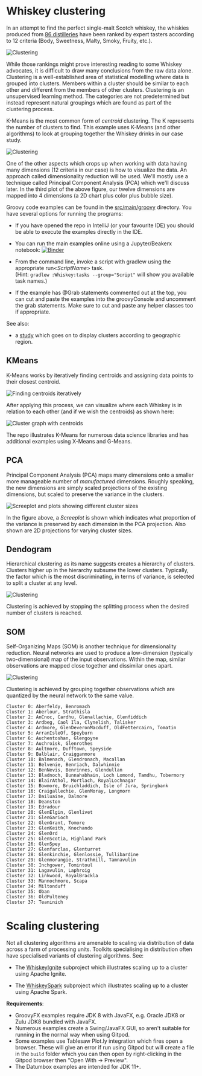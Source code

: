 # Whiskey clustering

In an attempt to find the perfect single-malt Scotch whiskey,
the whiskies produced from [86 distilleries](https://www.niss.org/sites/default/files/ScotchWhisky01.txt) have been ranked
by expert tasters according to 12 criteria (Body, Sweetness, Malty, Smoky, Fruity, etc.).

![Clustering](../../docs/images/clustering_bottles.jpg)

While those rankings might prove interesting reading to some Whiskey advocates,
it is difficult to draw many conclusions from the raw data alone.
Clustering is a well-established area of statistical modelling where
data is grouped into clusters.
Members within a cluster should be similar to each other and
different from the members of other clusters.
Clustering is an unsupervised learning method.
The categories are not predetermined but instead represent natural groupings
which are found as part of the clustering process.

K-Means is the most common form of _centroid_ clustering.
The K represents the number of clusters to find.
This example uses K-Means (and other algorithms) to look at grouping together
the Whiskey drinks in our case study.

![Clustering](../../docs/images/whiskey2.png)

One of the other aspects which crops up when working with data having many dimensions
(12 criteria in our case) is how to visualize the data. An approach called
dimensionality reduction will be used. We'll mostly use a technique called
Principal Component Analysis (PCA) which we'll discuss later. In the third plot
of the above figure, our twelve dimensions are mapped into 4 dimensions (a 2D chart
plus color plus bubble size).

Groovy code examples can be found in the [src/main/groovy](src/main/groovy) directory.
You have several options for running the programs:

* If you have opened the repo in IntelliJ (or your favourite IDE) you should be able to execute the examples directly in the IDE.

* You can run the main examples online using a Jupyter/Beakerx notebook:
[![Binder](https://mybinder.org/badge_logo.svg)](https://mybinder.org/v2/gh/paulk-asert/groovy-data-science/master?filepath=subprojects%2FWhiskey%2Fsrc%2Fmain%2Fnotebook%2FWhiskey.ipynb)

* From the command line, invoke a script with gradlew using the appropriate run&lt;_ScriptName_&gt; task.\
  (Hint: `gradlew :Whiskey:tasks --group="Script"` will show you available task names.)
* If the example has @Grab statements commented out at the top, you can cut and paste the examples into the groovyConsole
and uncomment the grab statements. Make sure to cut and paste any helper classes too if appropriate.

See also:
* a [study](https://blog.revolutionanalytics.com/2013/12/k-means-clustering-86-single-malt-scotch-whiskies.html) which goes on to display clusters according to geographic region.

## KMeans

K-Means works by iteratively finding centroids and assigning data points to their closest
centroid.

![Finding centroids iteratively](../../docs/images/clustering_kmeans.png)

After applying this process, we can visualize where each Whiskey is
in relation to each other (and if we wish the centroids) as shown here:

![Cluster graph with centroids](../../docs/images/clustering_centroids.png)

The repo illustrates K-Means for numerous data science libraries and
has additional examples using X-Means and G-Means.

## PCA

Principal Component Analysis (PCA) maps many dimensions
onto a smaller more manageable number of _manufactured_ dimensions.
Roughly speaking, the new dimensions are simply scaled projections
of the existing dimensions, but scaled to preserve the variance in the clusters.

![Screeplot and plots showing different cluster sizes](../../docs/images/clustering_scree.png)

In the figure above, a _Screeplot_ is shown which indicates what proportion
of the variance is preserved by each dimension in the PCA projection.
Also shown are 2D projections for varying cluster sizes.

## Dendogram

Hierarchical clustering as its name suggests creates a hierarchy of clusters.
Clusters higher up in the hierarchy subsume the lower clusters.
Typically, the factor which is the most discriminating, in terms of variance,
is selected to split a cluster at any level.

![Clustering](../../docs/images/clustering_dendogram.png)

Clustering is achieved by stopping the splitting process when the
desired number of clusters is reached.

## SOM

Self-Organizing Maps (SOM) is another technique for dimensionality reduction.
Neural networks are used to produce a low-dimension (typically two-dimensional)
map of the input observations. Within the map,
similar observations are mapped close together and dissimilar ones apart.

![Clustering](../../docs/images/clustering_som_heatmap.png)

Clustering is achieved by grouping together observations
which are quantized by the neural network to the same value.

```text
Cluster 0: Aberfeldy, Benromach
Cluster 1: Aberlour, Strathisla
Cluster 2: AnCnoc, Cardhu, Glenallachie, Glenfiddich
Cluster 3: Ardbeg, Caol Ila, Clynelish, Talisker
Cluster 4: Ardmore, GlenDeveronMacduff, OldFettercairn, Tomatin
Cluster 5: ArranIsleOf, Speyburn
Cluster 6: Auchentoshan, Glengoyne
Cluster 7: Auchroisk, Glenrothes
Cluster 8: Aultmore, Dufftown, Speyside
Cluster 9: Balblair, Craigganmore
Cluster 10: Balmenach, Glendronach, Macallan
Cluster 11: Belvenie, Benriach, Dalwhinnie
Cluster 12: BenNevis, Benrinnes, Glendullan
Cluster 13: Bladnoch, Bunnahabhain, Loch Lomond, Tamdhu, Tobermory
Cluster 14: BlairAthol, Mortlach, RoyalLochnagar
Cluster 15: Bowmore, Bruichladdich, Isle of Jura, Springbank
Cluster 16: Craigallechie, GlenMoray, Longmorn
Cluster 17: Dailuaine, Dalmore
Cluster 18: Deanston
Cluster 19: Edradour
Cluster 20: GlenElgin, Glenlivet
Cluster 21: GlenGarioch
Cluster 22: GlenGrant, Tomore
Cluster 23: GlenKeith, Knochando
Cluster 24: GlenOrd
Cluster 25: GlenScotia, Highland Park
Cluster 26: GlenSpey
Cluster 27: Glenfarclas, Glenturret
Cluster 28: Glenkinchie, Glenlossie, Tullibardine
Cluster 29: Glenmorangie, Strathmill, Tamnavulin
Cluster 30: Inchgower, Tomintoul
Cluster 31: Lagavulin, Laphroig
Cluster 32: Linkwood, RoyalBrackla
Cluster 33: Mannochmore, Scapa
Cluster 34: Miltonduff
Cluster 35: Oban
Cluster 36: OldPulteney
Cluster 37: Teaninich
```

# Scaling clustering

Not all clustering algorithms are amenable to scaling via distribution of data across a farm of processing units.
Toolkits specialising in distribution often have specialised variants of clustering algorithms.
See:

* The [WhiskeyIgnite](subprojects/WhiskeyIgnite/src/main/groovy) subproject which illustrates scaling up to a cluster using Apache Ignite.

* The [WhiskeySpark](subprojects/WhiskeySpark/src/main/groovy) subproject which illustrates scaling up to a cluster using Apache Spark.

__Requirements__:
* GroovyFX examples require JDK 8 with JavaFX, e.g. Oracle JDK8 or Zulu JDK8 bundled with JavaFX.
* Numerous examples create a Swing/JavaFX GUI, so aren't suitable for running in the normal way when using Gitpod.
* Some examples use Tablesaw Plot.ly integration which fires open a browser. These will give an error if run
  using Gitpod but will create a file in the `build` folder which you can then open by right-clicking
  in the Gitpod browser then "Open With -> Preview".
* The Datumbox examples are intended for JDK 11+.
